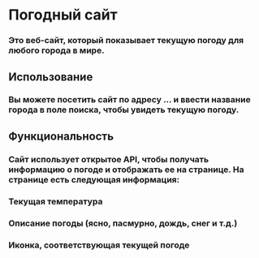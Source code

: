# Погодный сайт
### Это веб-сайт, который показывает текущую погоду для любого города в мире.

## Использование
### Вы можете посетить сайт по адресу ... и ввести название города в поле поиска, чтобы увидеть текущую погоду.

## Функциональность
### Сайт использует открытое API, чтобы получать информацию о погоде и отображать ее на странице. На странице есть следующая информация:

### Текущая температура
### Описание погоды (ясно, пасмурно, дождь, снег и т.д.)
### Иконка, соответствующая текущей погоде
